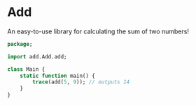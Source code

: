 # Add

An easy-to-use library for calculating the sum of two numbers!

```hx
package;

import add.Add.add;

class Main {
	static function main() {
		trace(add(5, 9)); // outputs 14
	}
}
```